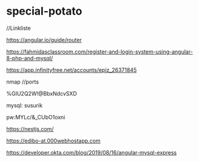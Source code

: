 # special-potato

//Linkliste

https://angular.io/guide/router

https://fahmidasclassroom.com/register-and-login-system-using-angular-8-php-and-mysql/


https://app.infinityfree.net/accounts/epiz_26371845


nmap  //ports


%GIU2Q2W!@BbxNdcvSXD

mysql: susurik


pw:MYLc/&_CUbO1oxni


https://nestjs.com/


https://edibo-at.000webhostapp.com


https://developer.okta.com/blog/2019/08/16/angular-mysql-express
